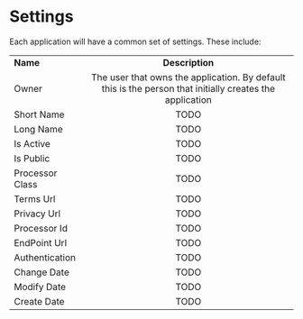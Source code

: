 # Settings

Each application will have a common set of settings.  These include:

|    |            |
| ----------|:-------------:|
| **Name** | **Description** |
|Owner | The user that owns the application.  By default this is the person that initially creates the application |
|Short Name | TODO |
|Long Name | TODO |
|Is Active | TODO |
|Is Public | TODO |
|Processor Class | TODO |
|Terms Url | TODO |
|Privacy Url | TODO |
|Processor Id | TODO |
|EndPoint Url | TODO |
|Authentication | TODO |
|Change Date | TODO |
|Modify Date | TODO |
|Create Date | TODO |